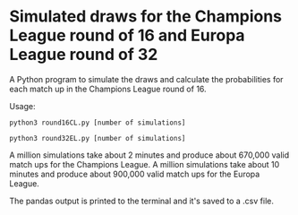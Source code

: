 # Simulated draws for the Champions League round of 16 and Europa League round of 32

A Python program to simulate the draws and calculate the probabilities for each match up in the Champions League round of 16.

Usage:

`python3 round16CL.py [number of simulations]`

`python3 round32EL.py [number of simulations]`

A million simulations take about 2 minutes and produce about 670,000 valid match ups for the Champions League.
A million simulations take about 10 minutes and produce about 900,000 valid match ups for the Europa League.

The pandas output is printed to the terminal and it's saved to a .csv file.
